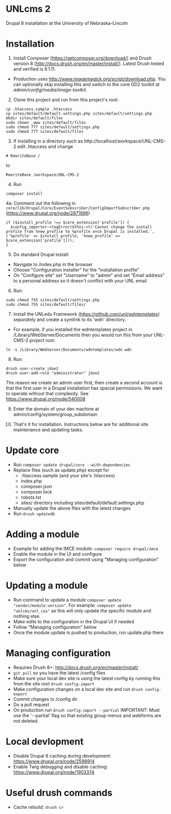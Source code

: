 # UNLcms 2
Drupal 8 installation at the University of Nebraska–Lincoln

# Installation

1. Install Composer (https://getcomposer.org/download/) and Drush version 8 (http://docs.drush.org/en/master/install/). Latest Drush tested and verified is 8.1.11.

  -  Production uses http://www.imagemagick.org/script/download.php. You can optionally skip installing this and switch to the core GD2 toolkit at _admin/config/media/image-toolkit_.

2. Clone this project and run from this project's root:
  ```
  cp .htaccess.sample .htaccess
  cp sites/default/default.settings.php sites/default/settings.php
  mkdir sites/default/files
  sudo chown _www sites/default/files
  sudo chmod 777 sites/default/settings.php
  sudo chmod 777 sites/default/files
  ```
  
3. If installing in a directory such as http://localhost/workspace/UNL-CMS-2 edit .htaccess and change
  ``` 
  # RewriteBase /
  ```
  to
  ``` 
  RewriteBase /workspace/UNL-CMS-2
  ```

4. Run
  ```
  composer install
  ```

4a: Comment out the following in `core/lib/Drupal/Core/EventSubscriber/ConfigImportSubscriber.php` 
  (https://www.drupal.org/node/2871896)
  ```
  if ($install_profile !== $core_extension['profile']) {
    $config_importer->logError($this->t('Cannot change the install profile from %new_profile to %profile once Drupal is installed.', ['%profile' => $install_profile, '%new_profile' => $core_extension['profile']]));
  }
  ```

5. Do standard Drupal install:
  * Navigate to /index.php in the browser
  * Choose "Configuration installer" for the "installation profile"
  * On "Configure site" set "Username" to "admin" and set "Email address" to a personal address so it doesn't conflict with your UNL email

6. Run:
  ```
  sudo chmod 755 sites/default/settings.php
  sudo chmod 755 sites/default/files/
  ```

7. Install the UNLedu Framework (https://github.com/unl/wdntemplates) separately and create a symlink to its 'wdn' directory.
  * For example, if you installed the wdntemplates project in /Library/WebServer/Documents then you would run this from your UNL-CMS-2 project root:

  ```
  ln -s /Library/WebServer/Documents/wdntemplates/wdn wdn
  ```

8. Run:
  ```
  drush user-create jdoe2
  drush user-add-role "administrator" jdoe2
  ```
  The reason we create an admin user first, then create a second account is that the first user in a Drupal installation has special permisisons. We want to operate without that complexity. See https://www.drupal.org/node/540008

9. Enter the domain of your dev machine at admin/config/system/group_subdomain

10. That's it for installation. Instructions below are for additional site maintenance and updating tasks.

# Update core

  * Run `composer update drupal/core --with-dependencies`
  * Replace files (such as update.php) except for
    - .htaccess.sample (and your site's .htaccess)
    - index.php
    - composer.json
    - composer.lock
    - robots.txt
    - sites/ directory including sites/default/default.settings.php
  * Manually update the above files with the latest changes
  * Run `drush updatedb`

# Adding a module

  * Example for adding the IMCE module: `composer require drupal/imce`
  * Enable the module in the UI and configure
  * Export the configuration and commit using "Managing configuration" below
  
# Updating a module

  * Run command to update a module `composer update "vendor/module:version"`. For example: `composer update "unlcms/unl_cas"` as this will only update the specific module and nothing else.
  * Make edits to the configuration in the Drupal UI if needed
  * Follow "Managing configuration" below
  * Once the module update is pushed to production, run update.php there

# Managing configuration

  * Requires Drush 8+: http://docs.drush.org/en/master/install/
  * `git pull` so you have the latest /config files
  * Make sure your local dev site is using the latest config by running this from the site root `drush config-import`
  * Make configuration changes on a local dev site and run `drush config-export`
  * Commit changes to /config dir
  * Do a pull request
  * On production run `drush config-import --partial`  IMPORTANT: Must use the '--partial' flag so that existing group menus and webforms are not deleted.

# Local devlopment

  * Disable Drupal 8 caching during development: https://www.drupal.org/node/2598914
  * Enable Twig debugging and disable caching: https://www.drupal.org/node/1903374

# Useful drush commands

  * Cache rebuild: `drush cr`
